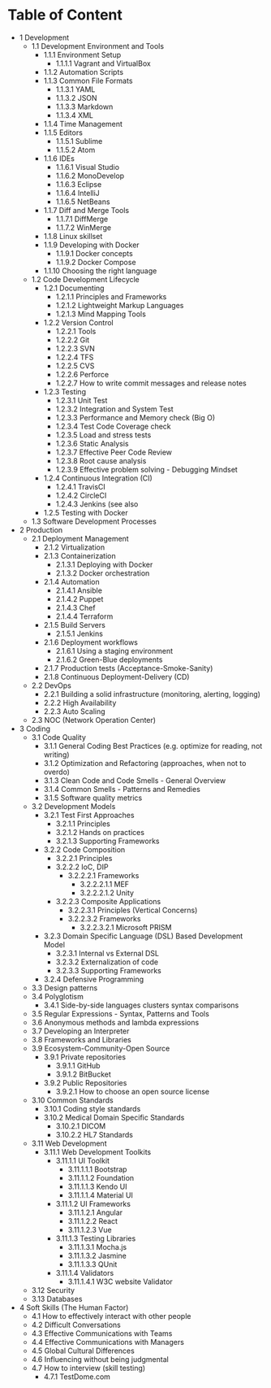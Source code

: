 Table of Content
================

- 1 Development
	- 1.1 Development Environment and Tools
		- 1.1.1 Environment Setup
			- 1.1.1.1 Vagrant and VirtualBox
		- 1.1.2 Automation Scripts
		- 1.1.3 Common File Formats
			- 1.1.3.1 YAML
			- 1.1.3.2 JSON
			- 1.1.3.3 Markdown
			- 1.1.3.4 XML
		- 1.1.4 Time Management
		- 1.1.5 Editors
			- 1.1.5.1 Sublime
			- 1.1.5.2 Atom
		- 1.1.6 IDEs
			- 1.1.6.1 Visual Studio
			- 1.1.6.2 MonoDevelop
			- 1.1.6.3 Eclipse
			- 1.1.6.4 IntelliJ
			- 1.1.6.5 NetBeans
		- 1.1.7 Diff and Merge Tools
			- 1.1.7.1 DiffMerge
			- 1.1.7.2 WinMerge
		- 1.1.8 Linux skillset
		- 1.1.9 Developing with Docker 
			- 1.1.9.1 Docker concepts
			- 1.1.9.2 Docker Compose
		- 1.1.10 Choosing the right language
	- 1.2 Code Development Lifecycle
		- 1.2.1 Documenting
			- 1.2.1.1 Principles and Frameworks
			- 1.2.1.2 Lightweight Markup Languages
			- 1.2.1.3 Mind Mapping Tools
		- 1.2.2 Version Control
			- 1.2.2.1 Tools
			- 1.2.2.2 Git
			- 1.2.2.3 SVN
			- 1.2.2.4 TFS
			- 1.2.2.5 CVS
			- 1.2.2.6 Perforce
			- 1.2.2.7 How to write commit messages and release notes
		- 1.2.3 Testing
			- 1.2.3.1 Unit Test
			- 1.2.3.2 Integration and System Test
			- 1.2.3.3 Performance and Memory check (Big O)
			- 1.2.3.4 Test Code Coverage check
			- 1.2.3.5 Load and stress tests
			- 1.2.3.6 Static Analysis
			- 1.2.3.7 Effective Peer Code Review
			- 1.2.3.8 Root cause analysis
			- 1.2.3.9 Effective problem solving - Debugging Mindset
		- 1.2.4 Continuous Integration (CI)
			- 1.2.4.1 TravisCI
			- 1.2.4.2 CircleCI
			- 1.2.4.3 Jenkins (see also 
		- 1.2.5 Testing with Docker
	- 1.3 Software Development Processes
- 2 Production
	- 2.1 Deployment Management
		- 2.1.2 Virtualization
		- 2.1.3 Containerization
			- 2.1.3.1 Deploying with Docker
			- 2.1.3.2 Docker orchestration
		- 2.1.4 Automation
			- 2.1.4.1 Ansible
			- 2.1.4.2 Puppet
			- 2.1.4.3 Chef
			- 2.1.4.4 Terraform
		- 2.1.5 Build Servers
			- 2.1.5.1 Jenkins
		- 2.1.6 Deployment workflows
			- 2.1.6.1 Using a staging environment
			- 2.1.6.2 Green-Blue deployments
		- 2.1.7 Production tests (Acceptance-Smoke-Sanity)
		- 2.1.8 Continuous Deployment-Delivery (CD)
	- 2.2 DevOps
		- 2.2.1 Building a solid infrastructure (monitoring, alerting, logging)
		- 2.2.2 High Availability
		- 2.2.3 Auto Scaling
	- 2.3 NOC (Network Operation Center)
- 3 Coding
	- 3.1 Code Quality
		- 3.1.1 General Coding Best Practices (e.g. optimize for reading, not writing)
		- 3.1.2 Optimization and Refactoring (approaches, when not to overdo)
		- 3.1.3 Clean Code and Code Smells - General Overview
		- 3.1.4 Common Smells - Patterns and Remedies
		- 3.1.5 Software quality metrics
	- 3.2 Development Models
		- 3.2.1 Test First Approaches
			- 3.2.1.1 Principles
			- 3.2.1.2 Hands on practices
			- 3.2.1.3 Supporting Frameworks
		- 3.2.2 Code Composition
			- 3.2.2.1 Principles
			- 3.2.2.2 IoC, DIP
				- 3.2.2.2.1 Frameworks
					- 3.2.2.2.1.1 MEF
					- 3.2.2.2.1.2 Unity
			- 3.2.2.3 Composite Applications
				- 3.2.2.3.1 Principles (Vertical Concerns)
				- 3.2.2.3.2 Frameworks
					- 3.2.2.3.2.1 Microsoft PRISM
		- 3.2.3 Domain Specific Language (DSL) Based Development Model
			- 3.2.3.1 Internal vs External DSL
			- 3.2.3.2 Externalization of code
			- 3.2.3.3 Supporting Frameworks
		- 3.2.4 Defensive Programming
	- 3.3 Design patterns
	- 3.4 Polyglotism
		- 3.4.1 Side-by-side languages clusters syntax comparisons
	- 3.5 Regular Expressions - Syntax, Patterns and Tools
	- 3.6 Anonymous methods and lambda expressions
	- 3.7 Developing an Interpreter
	- 3.8 Frameworks and Libraries
	- 3.9 Ecosystem-Community-Open Source
		- 3.9.1 Private repositories
			- 3.9.1.1 GitHub
			- 3.9.1.2 BitBucket
		- 3.9.2 Public Repositories
			- 3.9.2.1 How to choose an open source license
	- 3.10 Common Standards
		- 3.10.1 Coding style standards
		- 3.10.2 Medical Domain Specific Standards
			- 3.10.2.1 DICOM
			- 3.10.2.2 HL7 Standards
	- 3.11 Web Development
		- 3.11.1 Web Development Toolkits
			- 3.11.1.1 UI Toolkit
				- 3.11.1.1.1 Bootstrap
				- 3.11.1.1.2 Foundation
				- 3.11.1.1.3 Kendo UI
				- 3.11.1.1.4 Material UI
			- 3.11.1.2 UI Frameworks
				- 3.11.1.2.1 Angular
				- 3.11.1.2.2 React
				- 3.11.1.2.3 Vue
			- 3.11.1.3 Testing Libraries
				- 3.11.1.3.1 Mocha.js
				- 3.11.1.3.2 Jasmine
				- 3.11.1.3.3 QUnit
			- 3.11.1.4 Validators
				- 3.11.1.4.1 W3C website Validator
	- 3.12 Security
	- 3.13 Databases
- 4 Soft Skills (The Human Factor)
	- 4.1 How to effectively interact with other people
	- 4.2 Difficult Conversations
	- 4.3 Effective Communications with Teams
	- 4.4 Effective Communications with Managers
	- 4.5 Global Cultural Differences
	- 4.6 Influencing without being judgmental
	- 4.7 How to interview (skill testing)
		- 4.7.1 TestDome.com